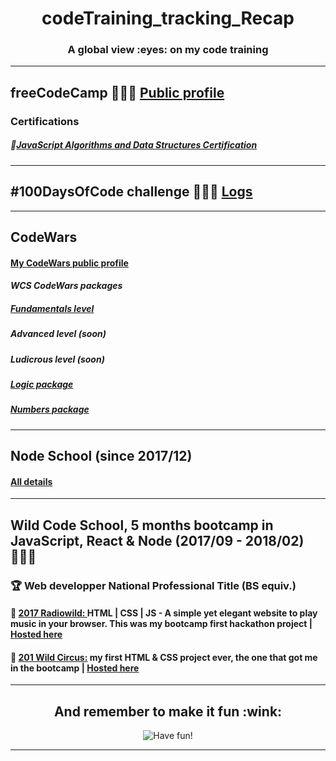 <h1 align="center">codeTraining_tracking_Recap</h1>
<h3 align="center">A global view :eyes: on my code training</h3>

---

## freeCodeCamp 👩🏻‍🎓 [Public profile](https://www.freecodecamp.org/codingk8)

### Certifications
##### 🏅[JavaScript Algorithms and Data Structures Certification](https://www.freecodecamp.org/certification/codingk8/javascript-algorithms-and-data-structures)

---

## #100DaysOfCode challenge 👩🏻‍💻 [Logs](https://github.com/codingk8/codeTraining_tracking_Recap/blob/master/%23100DaysOfCode%20-%20Round%201.md)

---

## CodeWars

#### [My CodeWars public profile](https://www.codewars.com/users/codingk8)

#### _WCS CodeWars packages_

##### [Fundamentals level](https://github.com/codingk8/codeWars_Fundamentals_WCS_Bootcamp)
##### Advanced level (soon)
##### Ludicrous level (soon)
##### [Logic package](https://github.com/codingk8/codeWars_Logic_WCS_Bootcamp)
##### [Numbers package](https://github.com/codingk8/codeWars_Numbers_WCS_Bootcamp)

---

## Node School (since 2017/12)

#### [All details](https://github.com/codingk8/nodeSchool_Curriculum)

---

## Wild Code School, 5 months bootcamp in JavaScript, React & Node (2017/09 - 2018/02) 👩🏻‍🎓

### :trophy: Web developper National Professional Title (BS equiv.)

#### :musical_score: [2017 Radiowild: ](https://github.com/codingk8/radiowild) HTML | CSS | JS - A simple yet elegant website to play music in your browser. This was my bootcamp first hackathon project | [Hosted here](https://codingk8.github.io/radiowild/)

#### :circus_tent: [201 Wild Circus:](https://github.com/codingk8/wildcircus) my first HTML & CSS project ever, the one that got me in the bootcamp | [Hosted here](https://codingk8.github.io/wildcircus/)

___

<h2 align="center">And remember to make it fun :wink:</h2>
<p align="center"><img src="https://media.giphy.com/media/tSbgQoZd583Cg/giphy.gif" alt="Have fun!"/></p>
  
---
